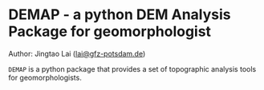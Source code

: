 # DEMAP - a python DEM Analysis Package for geomorphologist

Author: Jingtao Lai (lai@gfz-potsdam.de)

`DEMAP` is a python package that provides a set of topographic analysis tools
for geomorphologists.